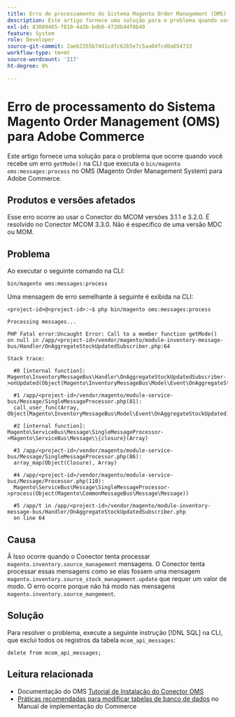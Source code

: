 ```yaml
---
title: Erro de processamento do Sistema Magento Order Management (OMS) para Adobe Commerce
description: Este artigo fornece uma solução para o problema quando você recebe um erro "getMode()" na CLI que executa "bin/magento oms:messages:process" no Sistema de Magento Order Management (OMS) do Adobe Commerce.
exl-id: 83089465-f810-4a3b-bdb6-4720b44f0b49
feature: System
role: Developer
source-git-commit: 2aeb2355b74d1cdfc62b5e7c5aa04fcd0a654733
workflow-type: tm+mt
source-wordcount: '217'
ht-degree: 0%

---
```


# Erro de processamento do Sistema Magento Order Management (OMS) para Adobe Commerce

Este artigo fornece uma solução para o problema que ocorre quando você recebe um erro `getMode()` na CLI que executa o `bin/magento oms:messages:process` no OMS (Magento Order Management System) para Adobe Commerce.

## Produtos e versões afetados

Esse erro ocorre ao usar o Conector do MCOM versões 3.1.1 e 3.2.0. É resolvido no Conector MCOM 3.3.0. Não é específico de uma versão MDC ou MOM.

## Problema

Ao executar o seguinte comando na CLI:

`bin/magento oms:messages:process`

Uma mensagem de erro semelhante à seguinte é exibida na CLI:

```
<project-id>@<project-id>:~$ php bin/magento oms:messages:process

Processing messages...

PHP Fatal error:Uncaught Error: Call to a member function getMode()
on null in /app/<project-id>/vendor/magento/module-inventory-message-bus/Handler/OnAggregateStockUpdatedSubscriber.php:64

Stack trace:

  #0 [internal function]: Magento\InventoryMessageBus\Handler\OnAggregateStockUpdatedSubscriber->onUpdated(Object(Magento\InventoryMessageBus\Model\Event\OnAggregateStockUpdated))

  #1 /app/<project-id>/vendor/magento/module-service-bus/Message/SingleMessageProcessor.php(81):
  call_user_func(Array, Object(Magento\InventoryMessageBus\Model\Event\OnAggregateStockUpdated))

  #2 [internal function]: Magento\ServiceBus\Message\SingleMessageProcessor->Magento\ServiceBus\Message\\{closure}(Array)

  #3 /app/<project-id>/vendor/magento/module-service-bus/Message/SingleMessageProcessor.php(86):
  array_map(Object(Closure), Array)

  #4 /app/<project-id>/vendor/magento/module-service-bus/Message/Processor.php(110):
  Magento\ServiceBus\Message\SingleMessageProcessor->process(Object(Magento\CommonMessageBus\Message\Message))

  #5 /app/t in /app/<project-id>/vendor/magento/module-inventory-message-bus/Handler/OnAggregateStockUpdatedSubscriber.php
  on line 64
```

## Causa

Â
Isso ocorre quando o Conector tenta processar `magento.inventory.source_management` mensagens. O Conector tenta processar essas mensagens como se elas fossem uma mensagem `magento.inventory.source_stock_management.update` que requer um valor de modo. O erro ocorre porque não há modo nas mensagens `magento.inventory.source_mangement`.

## Solução

Para resolver o problema, execute a seguinte instrução [!DNL SQL] na CLI, que exclui todos os registros da tabela `mcom_api_messages`:

`delete from mcom_api_messages;`

## Leitura relacionada

* Documentação do OMS [Tutorial de Instalação do Conector OMS](https://commerce-docs.github.io/oms-documentation-archive/integration/connector/setup-tutorial/)
* [Práticas recomendadas para modificar tabelas de banco de dados](https://experienceleague.adobe.com/pt-br/docs/commerce-operations/implementation-playbook/best-practices/development/modifying-core-and-third-party-tables#why-adobe-recommends-avoiding-modifications) no Manual de implementação do Commerce
